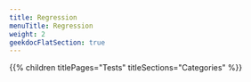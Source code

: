 ```yaml
---
title: Regression
menuTitle: Regression
weight: 2 
geekdocFlatSection: true
---
```


{{% children titlePages="Tests" titleSections="Categories" %}}
